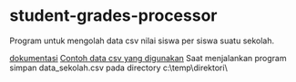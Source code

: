 # student-grades-processor

Program untuk mengolah data csv nilai siswa per siswa suatu sekolah.

[dokumentasi](https://docs.google.com/document/d/1op7ZHlvqOKrmK5rEmBxrLFpYYcWtCj-Q/edit?usp=drive_link&ouid=116708129418457829505&rtpof=true&sd=true)
[Contoh data csv yang digunakan](https://drive.google.com/file/d/1mUXIEn037yUSHzKiAV1OduZnZIanreg_/view?usp=drive_link)
Saat menjalankan program simpan data_sekolah.csv pada directory c:\temp\direktori\
